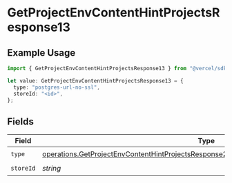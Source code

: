 # GetProjectEnvContentHintProjectsResponse13

## Example Usage

```typescript
import { GetProjectEnvContentHintProjectsResponse13 } from "@vercel/sdk/models/operations/getprojectenv.js";

let value: GetProjectEnvContentHintProjectsResponse13 = {
  type: "postgres-url-no-ssl",
  storeId: "<id>",
};
```

## Fields

| Field                                                                                                                                                                                                | Type                                                                                                                                                                                                 | Required                                                                                                                                                                                             | Description                                                                                                                                                                                          |
| ---------------------------------------------------------------------------------------------------------------------------------------------------------------------------------------------------- | ---------------------------------------------------------------------------------------------------------------------------------------------------------------------------------------------------- | ---------------------------------------------------------------------------------------------------------------------------------------------------------------------------------------------------- | ---------------------------------------------------------------------------------------------------------------------------------------------------------------------------------------------------- |
| `type`                                                                                                                                                                                               | [operations.GetProjectEnvContentHintProjectsResponse200ApplicationJSONResponseBody313Type](../../models/operations/getprojectenvcontenthintprojectsresponse200applicationjsonresponsebody313type.md) | :heavy_check_mark:                                                                                                                                                                                   | N/A                                                                                                                                                                                                  |
| `storeId`                                                                                                                                                                                            | *string*                                                                                                                                                                                             | :heavy_check_mark:                                                                                                                                                                                   | N/A                                                                                                                                                                                                  |